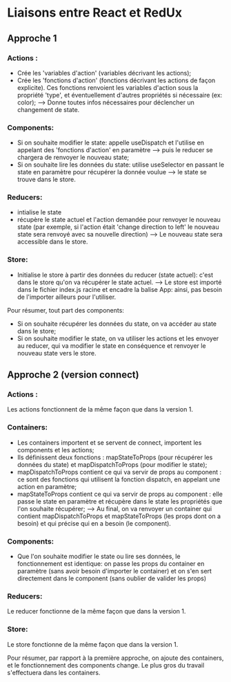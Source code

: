 # Liaisons entre React et RedUx

## Approche 1

### Actions : 
- Crée les 'variables d'action' (variables décrivant les actions);
- Crée les 'fonctions d'action' (fonctions décrivant les actions de façon explicite). Ces fonctions renvoient les variables d'action sous la propriété 'type', et éventuellement d'autres propriétés si nécessaire (ex: color);
--> Donne toutes infos nécessaires pour déclencher un changement de state.

### Components:
- Si on souhaite modifier le state: appelle useDispatch et l'utilise en appelant des 'fonctions d'action' en paramètre --> puis le reducer se chargera de renvoyer le nouveau state;
- Si on souhaite lire les données du state: utilise useSelector en passant le state en paramètre pour récupérer la donnée voulue --> le state se trouve dans le store.

### Reducers:
- intialise le state
- récupère le state actuel et l'action demandée pour renvoyer le nouveau state (par exemple, si l'action était 'change direction to left' le nouveau state sera renvoyé avec sa nouvelle direction)
--> Le nouveau state sera accessible dans le store.

### Store:
- Initialise le store à partir des données du reducer (state actuel): c'est dans le store qu'on va récupérer le state actuel. 
--> Le store est importé dans le fichier index.js racine et encadre la balise App: ainsi, pas besoin de l'importer ailleurs pour l'utiliser.

Pour résumer, tout part des components:
- Si on souhaite récupérer les données du state, on va accéder au state dans le store;
- Si on souhaite modifier le state, on va utiliser les actions et les envoyer au reducer, qui va modifier le state en conséquence et renvoyer le nouveau state vers le store.

## Approche 2 (version connect)

### Actions : 
Les actions fonctionnent de la même façon que dans la version 1.

### Containers:
- Les containers importent et se servent de connect, importent les components et les actions;
- Ils définissent deux fonctions : mapStateToProps (pour récupérer les données du state) et mapDispatchToProps (pour modifier le state);
- mapDispatchToProps contient ce qui va servir de props au component : ce sont des fonctions qui utilisent la fonction dispatch, en appelant une action en paramètre;
- mapStateToProps contient ce qui va servir de props au component : elle passe le state en paramètre et récupère dans le state les propriétés que l'on souhaite récupérer;
--> Au final, on va renvoyer un container qui contient mapDispatchToProps et mapStateToProps (les props dont on a besoin) et qui précise qui en a besoin (le component).

### Components:
- Que l'on souhaite modifier le state ou lire ses données, le fonctionnement est identique: on passe les props du container en paramètre (sans avoir besoin d'importer le container) et on s'en sert directement dans le component (sans oublier de valider les props)

### Reducers:
Le reducer fonctionne de la même façon que dans la version 1.

### Store:
Le store fonctionne de la même façon que dans la version 1.

Pour résumer, par rapport à la première approche, on ajoute des containers, et le fonctionnement des components change. Le plus gros du travail s'effectuera dans les containers.